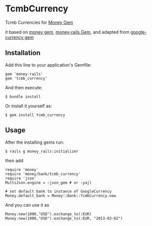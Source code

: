 # TcmbCurrency

Tcmb Currencies for [Money Gem](https://github.com/RubyMoney/money)

it based on [money gem](https://github.com/RubyMoney/money), [money-rails Gem](https://github.com/RubyMoney/money-rails), and adapted from [google-currency gem](https://github.com/RubyMoney/google_currency)

## Installation

Add this line to your application's Gemfile:
	
	gem 'money-rails'
    gem 'tcmb_currency'

And then execute:

    $ bundle install

Or install it yourself as:

    $ gem install tcmb_currency

## Usage
	
After the installing gems run:

	$ rails g money_rails:initializer

then add
	

	require 'money'
	require 'money/bank/tcmb_currency'
	require 'json'
	MultiJson.engine = :json_gem # or :yajl

	# set default bank to instance of GoogleCurrency
	Money.default_bank = Money::Bank::TcmbCurrency.new


And you can use it as

	Money.new(1000,"USD").exchange_to(:EUR)
	Money.new(1000,"USD").exchange_to(:EUR, "2013-03-02")


	

